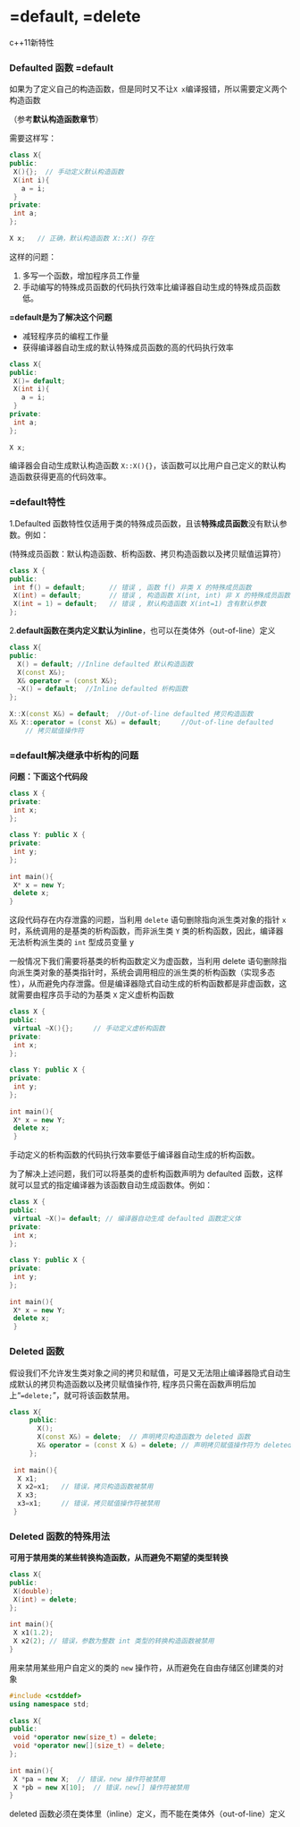 # =default, =delete

c++11新特性

### Defaulted 函数 =default

如果为了定义自己的构造函数，但是同时又不让`X x`编译报错，所以需要定义两个构造函数

（参考**默认构造函数章节**）

需要这样写：

```cpp
class X{ 
public: 
 X(){};  // 手动定义默认构造函数
 X(int i){ 
   a = i; 
 }     
private: 
 int a; 
}; 
 
X x;   // 正确，默认构造函数 X::X() 存在
```

这样的问题：

1. 多写一个函数，增加程序员工作量
2. 手动编写的特殊成员函数的代码执行效率比编译器自动生成的特殊成员函数低。

**=default是为了解决这个问题**

* 减轻程序员的编程工作量
* 获得编译器自动生成的默认特殊成员函数的高的代码执行效率

```cpp
class X{ 
public: 
 X()= default; 
 X(int i){ 
   a = i; 
 }     
private: 
 int a; 
}; 
 
X x;
```

编译器会自动生成默认构造函数 `X::X(){}`，该函数可以比用户自己定义的默认构造函数获得更高的代码效率。

###  =default**特性**

1.Defaulted 函数特性仅适用于类的特殊成员函数，且该**特殊成员函数**没有默认参数。例如：

\(特殊成员函数：默认构造函数、析构函数、拷贝构造函数以及拷贝赋值运算符）

```cpp
class X { 
public: 
 int f() = default;      // 错误 , 函数 f() 非类 X 的特殊成员函数
 X(int) = default;       // 错误 , 构造函数 X(int, int) 非 X 的特殊成员函数
 X(int = 1) = default;   // 错误 , 默认构造函数 X(int=1) 含有默认参数
};
```

2.**default函数在类内定义默认为inline**，也可以在类体外（out-of-line）定义

```cpp
class X{ 
public:  
  X() = default; //Inline defaulted 默认构造函数
  X(const X&); 
  X& operator = (const X&); 
  ~X() = default;  //Inline defaulted 析构函数
}; 
 
X::X(const X&) = default;  //Out-of-line defaulted 拷贝构造函数
X& X::operator = (const X&) = default;     //Out-of-line defaulted  
    // 拷贝赋值操作符
```

### =default**解决继承中析构的问题**

**问题：下面这个代码段**

```cpp
class X { 
private: 
 int x; 
}; 
 
class Y: public X { 
private: 
 int y; 
}; 
 
int main(){ 
 X* x = new Y; 
 delete x; 
}
```

 这段代码存在内存泄露的问题，当利用 `delete` 语句删除指向派生类对象的指针 `x` 时，系统调用的是基类的析构函数，而非派生类 `Y` 类的析构函数，因此，编译器无法析构派生类的 `int` 型成员变量 y

 一般情况下我们需要将基类的析构函数定义为虚函数，当利用 delete 语句删除指向派生类对象的基类指针时，系统会调用相应的派生类的析构函数（实现多态性），从而避免内存泄露。但是编译器隐式自动生成的析构函数都是非虚函数，这就需要由程序员手动的为基类 `X` 定义虚析构函数

```cpp
class X { 
public: 
 virtual ~X(){};     // 手动定义虚析构函数
private: 
 int x; 
}; 
 
class Y: public X { 
private: 
 int y; 
}; 
 
int main(){ 
 X* x = new Y; 
 delete x; 
 }
```

手动定义的析构函数的代码执行效率要低于编译器自动生成的析构函数。

为了解决上述问题，我们可以将基类的虚析构函数声明为 defaulted 函数，这样就可以显式的指定编译器为该函数自动生成函数体。例如：

```cpp
class X { 
public: 
 virtual ~X()= default; // 编译器自动生成 defaulted 函数定义体
private: 
 int x; 
}; 
 
class Y: public X { 
private: 
 int y; 
}; 
 
int main(){ 
 X* x = new Y; 
 delete x;
 }
```

### Deleted 函数 <a id="major2"></a>

假设我们不允许发生类对象之间的拷贝和赋值，可是又无法阻止编译器隐式自动生成默认的拷贝构造函数以及拷贝赋值操作符, 程序员只需在函数声明后加上“`=delete;`”，就可将该函数禁用。

```cpp
class X{            
     public: 
       X(); 
       X(const X&) = delete;  // 声明拷贝构造函数为 deleted 函数
       X& operator = (const X &) = delete; // 声明拷贝赋值操作符为 deleted 函数
     }; 
 
 int main(){ 
  X x1; 
  X x2=x1;   // 错误，拷贝构造函数被禁用
  X x3; 
  x3=x1;     // 错误，拷贝赋值操作符被禁用
 }
```

### Deleted 函数的特殊用法 <a id="major2"></a>

**可用于禁用类的某些转换构造函数，从而避免不期望的类型转换**

```cpp
class X{ 
public: 
 X(double);              
 X(int) = delete;     
}; 
 
int main(){ 
 X x1(1.2);        
 X x2(2); // 错误，参数为整数 int 类型的转换构造函数被禁用          
}
```

 用来禁用某些用户自定义的类的 `new` 操作符，从而避免在自由存储区创建类的对象

```cpp
#include <cstddef> 
using namespace std; 
 
class X{ 
public: 
 void *operator new(size_t) = delete; 
 void *operator new[](size_t) = delete; 
}; 
 
int main(){ 
 X *pa = new X;  // 错误，new 操作符被禁用
 X *pb = new X[10];  // 错误，new[] 操作符被禁用
}
```

deleted 函数必须在类体里（inline）定义，而不能在类体外（out-of-line）定义


